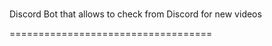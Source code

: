 #
Discord Bot that allows to check from Discord for new videos

===================================
